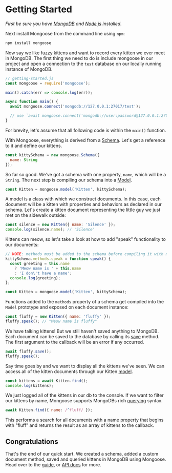 # Getting Started

<style>
  hr {
    display: block;
    margin-top: 40px;
    margin-bottom: 40px;
    border: 0px;
    height: 1px;
    background-color: #232323;
    width: 100%;
  }
</style>

*First be sure you have [MongoDB](https://www.mongodb.com/try/download/community) and [Node.js](http://nodejs.org/en/download) installed.*

Next install Mongoose from the command line using `npm`:

```sh
npm install mongoose
```

Now say we like fuzzy kittens and want to record every kitten we ever meet
in MongoDB.
The first thing we need to do is include mongoose in our project and open a
connection to the `test` database on our locally running instance of MongoDB.

```javascript
// getting-started.js
const mongoose = require('mongoose');

main().catch(err => console.log(err));

async function main() {
  await mongoose.connect('mongodb://127.0.0.1:27017/test');

  // use `await mongoose.connect('mongodb://user:password@127.0.0.1:27017/test');` if your database has auth enabled
}
```

For brevity, let's assume that all following code is within the `main()` function.

With Mongoose, everything is derived from a [Schema](guide.html).
Let's get a reference to it and define our kittens.

```javascript
const kittySchema = new mongoose.Schema({
  name: String
});
```

So far so good. We've got a schema with one property, `name`, which will be a  `String`. The next step is compiling our schema into a [Model](models.html).

```javascript
const Kitten = mongoose.model('Kitten', kittySchema);
```

A model is a class with which we construct documents.
In this case, each document will be a kitten with properties and behaviors as declared in our schema.
Let's create a kitten document representing the little guy we just met on the sidewalk outside:

```javascript
const silence = new Kitten({ name: 'Silence' });
console.log(silence.name); // 'Silence'
```

Kittens can meow, so let's take a look at how to add "speak" functionality
to our documents:

```javascript
// NOTE: methods must be added to the schema before compiling it with mongoose.model()
kittySchema.methods.speak = function speak() {
  const greeting = this.name
    ? 'Meow name is ' + this.name
    : 'I don\'t have a name';
  console.log(greeting);
};

const Kitten = mongoose.model('Kitten', kittySchema);
```

Functions added to the `methods` property of a schema get compiled into
the `Model` prototype and exposed on each document instance:

```javascript
const fluffy = new Kitten({ name: 'fluffy' });
fluffy.speak(); // "Meow name is fluffy"
```

We have talking kittens! But we still haven't saved anything to MongoDB.
Each document can be saved to the database by calling its [save](api/model.html#model_Model-save) method. The first argument to the callback will be an error if any occurred.

```javascript
await fluffy.save();
fluffy.speak();
```

Say time goes by and we want to display all the kittens we've seen.
We can access all of the kitten documents through our Kitten [model](models.html).

```javascript
const kittens = await Kitten.find();
console.log(kittens);
```

We just logged all of the kittens in our db to the console.
If we want to filter our kittens by name, Mongoose supports MongoDBs rich [querying](queries.html) syntax.

```javascript
await Kitten.find({ name: /^fluff/ });
```

This performs a search for all documents with a name property that begins
with "fluff" and returns the result as an array of kittens to the callback.

## Congratulations

That's the end of our quick start. We created a schema, added a custom document method, saved and queried kittens in MongoDB using Mongoose. Head over to the [guide](guide.html), or [API docs](api/mongoose.html) for more.
